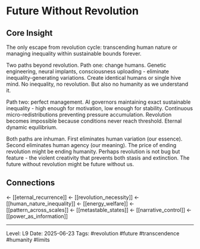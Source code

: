 # Future Without Revolution

## Core Insight
The only escape from revolution cycle: transcending human nature or managing inequality within sustainable bounds forever.

Two paths beyond revolution. Path one: change humans. Genetic engineering, neural implants, consciousness uploading - eliminate inequality-generating variations. Create identical humans or single hive mind. No inequality, no revolution. But also no humanity as we understand it.

Path two: perfect management. AI governors maintaining exact sustainable inequality - high enough for motivation, low enough for stability. Continuous micro-redistributions preventing pressure accumulation. Revolution becomes impossible because conditions never reach threshold. Eternal dynamic equilibrium.

Both paths are inhuman. First eliminates human variation (our essence). Second eliminates human agency (our meaning). The price of ending revolution might be ending humanity. Perhaps revolution is not bug but feature - the violent creativity that prevents both stasis and extinction. The future without revolution might be future without us.

## Connections
← [[eternal_recurrence]]
← [[revolution_necessity]]
← [[human_nature_inequality]]
← [[energy_welfare]]
← [[pattern_across_scales]]
← [[metastable_states]]
← [[narrative_control]]
← [[power_as_information]]

---
Level: L9
Date: 2025-06-23
Tags: #revolution #future #transcendence #humanity #limits